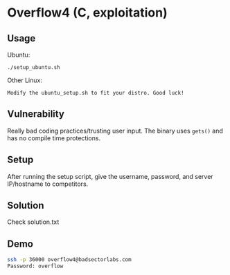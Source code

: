 # Overflow4 (C, exploitation)

## Usage

Ubuntu:

~~~
./setup_ubuntu.sh
~~~

Other Linux:

~~~
Modify the ubuntu_setup.sh to fit your distro. Good luck!
~~~

## Vulnerability

Really bad coding practices/trusting user input. The binary uses `gets()` and has no compile time protections.

## Setup

After running the setup script, give the username, password, and server IP/hostname to competitors.

## Solution

Check solution.txt

## Demo

~~~bash
ssh -p 36000 overflow4@badsectorlabs.com
Password: overflow
~~~

